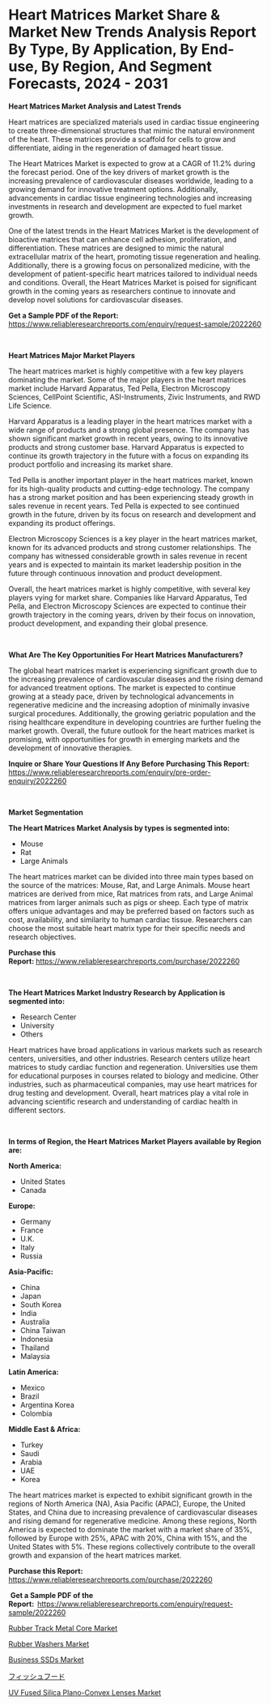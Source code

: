 <p><h1>Heart Matrices Market Share & Market New Trends Analysis Report By Type, By Application, By End-use, By Region, And Segment Forecasts, 2024 - 2031</h1></p><p><strong>Heart Matrices Market Analysis and Latest Trends</strong></p>
<p><p>Heart matrices are specialized materials used in cardiac tissue engineering to create three-dimensional structures that mimic the natural environment of the heart. These matrices provide a scaffold for cells to grow and differentiate, aiding in the regeneration of damaged heart tissue.</p><p>The Heart Matrices Market is expected to grow at a CAGR of 11.2% during the forecast period. One of the key drivers of market growth is the increasing prevalence of cardiovascular diseases worldwide, leading to a growing demand for innovative treatment options. Additionally, advancements in cardiac tissue engineering technologies and increasing investments in research and development are expected to fuel market growth.</p><p>One of the latest trends in the Heart Matrices Market is the development of bioactive matrices that can enhance cell adhesion, proliferation, and differentiation. These matrices are designed to mimic the natural extracellular matrix of the heart, promoting tissue regeneration and healing. Additionally, there is a growing focus on personalized medicine, with the development of patient-specific heart matrices tailored to individual needs and conditions. Overall, the Heart Matrices Market is poised for significant growth in the coming years as researchers continue to innovate and develop novel solutions for cardiovascular diseases.</p></p>
<p><strong>Get a Sample PDF of the Report:&nbsp;</strong> <a href="https://www.reliableresearchreports.com/enquiry/request-sample/2022260">https://www.reliableresearchreports.com/enquiry/request-sample/2022260</a></p>
<p>&nbsp;</p>
<p><strong>Heart Matrices Major Market Players</strong></p>
<p><p>The heart matrices market is highly competitive with a few key players dominating the market. Some of the major players in the heart matrices market include Harvard Apparatus, Ted Pella, Electron Microscopy Sciences, CellPoint Scientific, ASI-Instruments, Zivic Instruments, and RWD Life Science.</p><p>Harvard Apparatus is a leading player in the heart matrices market with a wide range of products and a strong global presence. The company has shown significant market growth in recent years, owing to its innovative products and strong customer base. Harvard Apparatus is expected to continue its growth trajectory in the future with a focus on expanding its product portfolio and increasing its market share.</p><p>Ted Pella is another important player in the heart matrices market, known for its high-quality products and cutting-edge technology. The company has a strong market position and has been experiencing steady growth in sales revenue in recent years. Ted Pella is expected to see continued growth in the future, driven by its focus on research and development and expanding its product offerings.</p><p>Electron Microscopy Sciences is a key player in the heart matrices market, known for its advanced products and strong customer relationships. The company has witnessed considerable growth in sales revenue in recent years and is expected to maintain its market leadership position in the future through continuous innovation and product development.</p><p>Overall, the heart matrices market is highly competitive, with several key players vying for market share. Companies like Harvard Apparatus, Ted Pella, and Electron Microscopy Sciences are expected to continue their growth trajectory in the coming years, driven by their focus on innovation, product development, and expanding their global presence.</p></p>
<p>&nbsp;</p>
<p><strong>What Are The Key Opportunities For Heart Matrices Manufacturers?</strong></p>
<p><p>The global heart matrices market is experiencing significant growth due to the increasing prevalence of cardiovascular diseases and the rising demand for advanced treatment options. The market is expected to continue growing at a steady pace, driven by technological advancements in regenerative medicine and the increasing adoption of minimally invasive surgical procedures. Additionally, the growing geriatric population and the rising healthcare expenditure in developing countries are further fueling the market growth. Overall, the future outlook for the heart matrices market is promising, with opportunities for growth in emerging markets and the development of innovative therapies.</p></p>
<p><strong>Inquire or Share Your Questions If Any Before Purchasing This Report:</strong> <a href="https://www.reliableresearchreports.com/enquiry/pre-order-enquiry/2022260">https://www.reliableresearchreports.com/enquiry/pre-order-enquiry/2022260</a></p>
<p>&nbsp;</p>
<p><strong>Market Segmentation</strong></p>
<p><strong>The Heart Matrices Market Analysis by types is segmented into:</strong></p>
<p><ul><li>Mouse</li><li>Rat</li><li>Large Animals</li></ul></p>
<p><p>The heart matrices market can be divided into three main types based on the source of the matrices: Mouse, Rat, and Large Animals. Mouse heart matrices are derived from mice, Rat matrices from rats, and Large Animal matrices from larger animals such as pigs or sheep. Each type of matrix offers unique advantages and may be preferred based on factors such as cost, availability, and similarity to human cardiac tissue. Researchers can choose the most suitable heart matrix type for their specific needs and research objectives.</p></p>
<p><strong>Purchase this Report:&nbsp;</strong><a href="https://www.reliableresearchreports.com/purchase/2022260">https://www.reliableresearchreports.com/purchase/2022260</a></p>
<p>&nbsp;</p>
<p><strong>The Heart Matrices Market Industry Research by Application is segmented into:</strong></p>
<p><ul><li>Research Center</li><li>University</li><li>Others</li></ul></p>
<p><p>Heart matrices have broad applications in various markets such as research centers, universities, and other industries. Research centers utilize heart matrices to study cardiac function and regeneration. Universities use them for educational purposes in courses related to biology and medicine. Other industries, such as pharmaceutical companies, may use heart matrices for drug testing and development. Overall, heart matrices play a vital role in advancing scientific research and understanding of cardiac health in different sectors.</p></p>
<p>&nbsp;</p>
<p><strong>In terms of Region, the Heart Matrices Market Players available by Region are:</strong></p>
<p>
    <p> <strong> North America: </strong>
        <ul>
            <li>United States</li>
            <li>Canada</li>
        </ul>
        </p> 
    <p> <strong> Europe: </strong>
        <ul>
            <li>Germany</li>
            <li>France</li>
            <li>U.K.</li>
            <li>Italy</li>
            <li>Russia</li>
        </ul>
        </p> 
    <p> <strong> Asia-Pacific: </strong>
        <ul>
            <li>China</li>
            <li>Japan</li>
            <li>South Korea</li>
            <li>India</li>
            <li>Australia</li>
            <li>China Taiwan</li>
            <li>Indonesia</li>
            <li>Thailand</li>
            <li>Malaysia</li>
        </ul>
        </p> 
    <p> <strong> Latin America: </strong>
        <ul>
            <li>Mexico</li>
            <li>Brazil</li>
            <li>Argentina Korea</li>
            <li>Colombia</li>
        </ul>
        </p> 
    <p> <strong> Middle East & Africa: </strong>
        <ul>
            <li>Turkey</li>
            <li>Saudi</li>
            <li>Arabia</li>
            <li>UAE</li>
            <li>Korea</li>
        </ul>
    </p>
    </p>
<p><p>The heart matrices market is expected to exhibit significant growth in the regions of North America (NA), Asia Pacific (APAC), Europe, the United States, and China due to increasing prevalence of cardiovascular diseases and rising demand for regenerative medicine. Among these regions, North America is expected to dominate the market with a market share of 35%, followed by Europe with 25%, APAC with 20%, China with 15%, and the United States with 5%. These regions collectively contribute to the overall growth and expansion of the heart matrices market.</p></p>
<p><strong>Purchase this Report: </strong><a href="https://www.reliableresearchreports.com/purchase/2022260">https://www.reliableresearchreports.com/purchase/2022260</a></p>
<p>&nbsp;<strong>Get a Sample PDF of the Report:&nbsp;&nbsp;</strong><a href="https://www.reliableresearchreports.com/enquiry/request-sample/2022260">https://www.reliableresearchreports.com/enquiry/request-sample/2022260</a></p>
<p><strong></strong></p>
<p><p><a href="https://changeable-paste-463.notion.site/Decoding-the-Rubber-Track-Metal-Core-Market-A-Deep-Dive-into-the-Latest-Market-Trends-Market-Segme-bf2929675e5f49aaabc022bfac2c17ce">Rubber Track Metal Core Market</a></p><p><a href="https://fuschia-pecorino-a6d.notion.site/Rubber-Washers-Market-Offer-Valuable-Insights-into-Market-Size-Market-Share-Market-Trends-and-Pro-c4a5e687e82f45f78e23f7660341ade8">Rubber Washers Market</a></p><p><a href="https://view.publitas.com/reportprime-1/business-ssds-market-size-share-trends-analysis-report-by-application-regional-outlook-competitive-strategies-and-segment-forecasts-2024-2031/">Business SSDs Market</a></p><p><a href="https://medium.com/@cecuraprangm/%E9%AD%9A%E3%81%AE%E9%A3%9F%E5%93%81%E5%B8%82%E5%A0%B4-%E7%A8%AE%E9%A1%9E-%E7%94%A8%E9%80%94-%E3%81%8A%E3%82%88%E3%81%B3%E5%9C%B0%E7%90%86%E3%81%AB%E3%82%88%E3%82%8B%E5%8C%85%E6%8B%AC%E7%9A%84%E3%81%AA%E8%A9%95%E4%BE%A1-284090010ee8">フィッシュフード</a></p><p><a href="https://view.publitas.com/reportprime-1/uv-fused-silica-plano-convex-lenses-market-size-growth-outlook-from-2024-to-2031-projecting-at-markets-trends-analysis-by-application-regional-outlook-and-revenue/">UV Fused Silica Plano-Convex Lenses Market</a></p></p>
